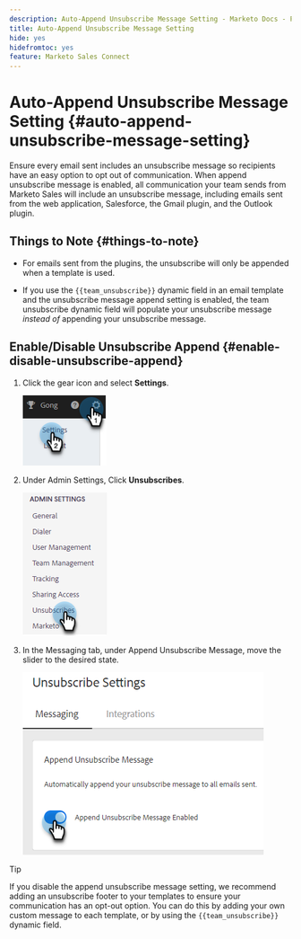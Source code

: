 ```yaml
---
description: Auto-Append Unsubscribe Message Setting - Marketo Docs - Product Documentation
title: Auto-Append Unsubscribe Message Setting
hide: yes
hidefromtoc: yes
feature: Marketo Sales Connect
---
```

# Auto-Append Unsubscribe Message Setting {#auto-append-unsubscribe-message-setting}

Ensure every email sent includes an unsubscribe message so recipients have an easy option to opt out of communication. When append unsubscribe message is enabled, all communication your team sends from Marketo Sales will include an unsubscribe message, including emails sent from the web application, Salesforce, the Gmail plugin, and the Outlook plugin.
 
## Things to Note {#things-to-note}

* For emails sent from the plugins, the unsubscribe will only be appended when a template is used.

* If you use the `{{team_unsubscribe}}` dynamic field in an email template and the unsubscribe message append setting is enabled, the team unsubscribe dynamic field will populate your unsubscribe message _instead of_ appending your unsubscribe message.

## Enable/Disable Unsubscribe Append {#enable-disable-unsubscribe-append}

1. Click the gear icon and select **Settings**.

   ![](assets/auto-append-unsubscribe-message-setting-1.png)

2. Under Admin Settings, Click **Unsubscribes**.

   ![](assets/auto-append-unsubscribe-message-setting-2.png)

1. In the Messaging tab, under Append Unsubscribe Message, move the slider to the desired state.

   ![](assets/auto-append-unsubscribe-message-setting-3.png)

>[!TIP]
>
>If you disable the append unsubscribe message setting, we recommend adding an unsubscribe footer to your templates to ensure your communication has an opt-out option. You can do this by adding your own custom message to each template, or by using the `{{team_unsubscribe}}` dynamic field.
